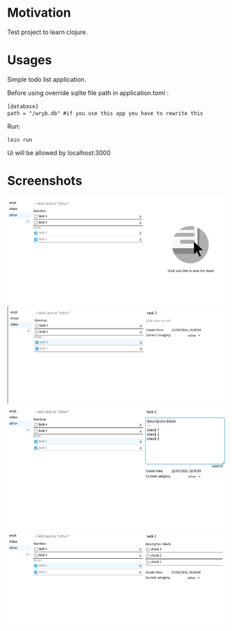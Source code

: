 # Motivation

Test project to learn clojure.

# Usages

Simple todo list application.

Before using override sqlite file path in application.toml :

    [database]
    path = "/wryb.db" #if you use this app you have to rewrite this

Run:

    lein run

Ui will be allowed by localhost:3000

# Screenshots

![img](./wryb-screen.png)
![img](./wryb-screen-2.png)
![img](./wryb-screen-3.png)
![img](./wryb-screen-4.png)

